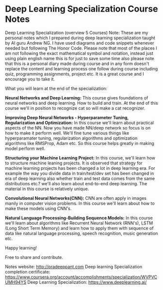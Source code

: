 # Deep Learning Specialization Course Notes


Deep Learning Specialization (overview 5 Courses)
Note: These are my personal notes which I prepared during deep learning specialization taught by AI guru Andrew NG. I have used diagrams and code snippets whenever needed but following The Honor Code. Please note that most of the places I am not following the exact mathematical symbol and notation, instead just using plain english name this is for just to save some time also please note that this is a personal diary made during course and in any form doesn't replace the content and learning process one follow during course including quiz, programming assignments, project etc. It is a great course and I encourage you to take it. 

What you will learn at the end of the specialization:

**Neural Networks and Deep Learning:** 
This course gives foundations of neural networks and deep learning. How to build and train. At the end of this course we'll in position to recognize cat so will make a cat recognizer.

**Improving Deep Neural Networks - Hyperparameter Tuning, Regularization and Optimization:**
In this course we'll learn about practical aspects of the NN. Now you have made NN/deep network so focus is on how to make it perform well. We'll fine tune various things like hyperparamater tuning, regularization algorithms and optimization algorithms like RMSProp, Adam etc. So this course helps greatly in making model perform well.

**Structuring your Machine Learning Project:**
In this course, we'll learn how to structure machine leaning projects. It is observed that strategy for machine learning projects has been changed a lot in deep learning era. For example the way you divide data in train/test/dev set has been changed in era of deep learning also whether train and test data comes from the same distributions etc.? we'll also learn about end-to-end deep learning. The material in this course is relatively unique. 

**Convolutional Neural Networks(CNN):**
CNN are often apply in images manily in computer vision problems. In this course we'll learn about how to make these models using CNN's.

**Natural Language Processing-Building Sequence Models:**
In this course we'll learn about algorithms like Recurrent Neural Network (RNN's), LSTM (Long Short Term Memory) and learn how to apply them with sequence of data like natural language processing, speech recognition, music generation etc.

Happy learning!

Free to share and contribute.


Notes website: http://pradeeppant.com
Deep learning Specialization completion certificate: https://www.coursera.org/account/accomplishments/specialization/WVPVCUMH94YS
Deep Learning Specialization: https://www.deeplearning.ai/